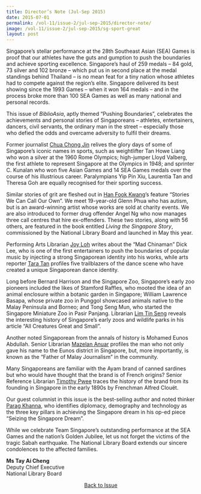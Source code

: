 ```yaml
---
title: Director’s Note (Jul-Sep 2015)
date: 2015-07-01
permalink: /vol-11/issue-2/jul-sep-2015/director-note/
image: /vol-11/issue-2/jul-sep-2015/sg-sport-great
layout: post
---
```

Singapore’s stellar performance at the 28th Southeast Asian (SEA) Games is proof that our athletes have the guts and gumption to push the boundaries and achieve sporting excellence. Singapore’s haul of 259 medals – 84 gold, 73 silver and 102 bronze – which put us in second place at the medal standings behind Thailand – is no mean feat for a tiny nation whose athletes had to compete against the region’s elite. Singapore delivered its best showing since the 1993 Games – when it won 164 medals – and in the process broke more than 100 SEA Games as well as many national and personal records. 

This issue of <i>BiblioAsia</i>, aptly themed “Pushing Boundaries”, celebrates the achievements and personal stories of Singaporeans – athletes, entertainers, dancers, civil servants, the ordinary man in the street – especially those who defied the odds and overcame adversity to fulfil their dreams. 

Former journalist [Chua Chong Jin](/vol-11/issue-2/jul-sep-2015/sg-sporting-greats) relives the glory days of some of Singapore’s iconic names in sports, such as weightlifter Tan Howe Liang who won a silver at the 1960 Rome Olympics; high-jumper Lloyd Valberg, the first athlete to represent Singapore at the Olympics in 1948; and sprinter C. Kunalan who won five Asian Games and 14 SEA Games medals over the course of his illustrious career. Paralympians Yip Pin Xiu, Laurentia Tan and Theresa Goh are equally recognised for their sporting success.

Similar stories of grit are fleshed out in [Han Fook Kwang](/vol-11/issue-2/jul-sep-2015/stories)’s feature “Stories We Can Call Our Own”. We meet 19-year-old Glenn Phua who has autism, but is an award-winning artist whose works are sold at charity events. We are also introduced to former drug offender Angel Ng who now manages three call centres that hire ex-offenders. These two stories, along with 56 others, are featured in the book entitled <i>Living the Singapore Story</i>, commissioned by the National Library Board and launched in May this year. 

Performing Arts Librarian [Joy Loh](/vol-11/issue-2/jul-sep-2015/dick-lee) writes about the “Mad Chinaman” Dick Lee, who is one of the first entertainers to push the boundaries of popular music by injecting a strong Singaporean identity into his works, while arts reporter [Tara Tan](/vol-11/issue-2/jul-sep-2015/singapore-dance) profiles five trailblazers of the dance scene who have created a unique Singaporean dance identity. 

Long before Bernard Harrison and the Singapore Zoo, Singapore’s early zoo pioneers included the likes of Stamford Raffles, who mooted the idea of an animal enclosure within a botanic garden in Singapore; William Lawrence Basapa, whose private zoo in Punggol showcased animals native to the Malay Peninsula and Borneo; and Tong Seng Mun, who started the Singapore Miniature Zoo in Pasir Panjang. Librarian [Lim Tin Seng](/vol-11/issue-2/jul-sep-2015/sg-first-zoo) reveals the interesting history of Singapore’s early zoos and wildlife parks in his article “All Creatures Great and Small”. 

Another noted Singaporean from the annals of history is Mohamed Eunos Abdullah. Senior Librarian [Mazelan Anuar](/vol-11/issue-2/jul-sep-2015/mohamed-eunos) profiles the man who not only gave his name to the Eunos district in Singapore, but, more importantly, is known as the “Father of Malay Journalism” in the community.

Many Singaporeans are familiar with the Ayam brand of canned sardines but who would have thought that the brand is of French origins? Senior Reference Librarian [Timothy Pwee](/vol-11/issue-2/jul-sep-2015/ayam-brand-singapore) traces the history of the brand from its founding in Singapore in the early 1890s by Frenchman Alfred Clouët.

Our guest columnist in this issue is the best-selling author and noted thinker [Parag Khanna](/vol-11/issue-2/jul-sep-2015/parag-khanna-opinion), who identifies diplomacy, demography and technology as the three key pillars in achieving the Singapore dream in his op-ed piece “Seizing the Singapore Dream”.

While we celebrate Team Singapore’s outstanding performance at the SEA Games and the nation’s Golden Jubilee, let us not forget the victims of the tragic Sabah earthquake. The National Library Board extends our sincere condolences to the affected families.

<b>Ms Tay Ai Cheng</b><br>Deputy Chief Executive <br>National Library Board

<a href="/vol-11/issue-2/jul-sep-2015/"><center>Back to Issue</center></a>